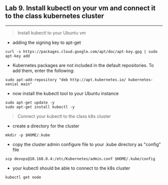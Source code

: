 ## Lab 9. Install kubectl on your vm and connect it to the class kubernetes cluster
____

> Install kubectl to your Ubuntu vm

* adding the signing key to apt-get
```
curl -s https://packages.cloud.google.com/apt/doc/apt-key.gpg | sudo apt-key add
```
* Kubernetes packages are not included in the default repositories. To add them, enter the following:
```
sudo apt-add-repository "deb http://apt.kubernetes.io/ kubernetes-xenial main"
```
* now install the kubectl tool to your Ubuntu instance
```
sudo apt-get update -y
sudo apt-get install kubectl -y
```
> Connect your kubectl to the class k8s cluster

* create a directory for the cluster
```
mkdir -p $HOME/.kube
```
* copy the cluster admin configure file to your .kube directory as "config" file
```
scp devops@10.168.0.4:/etc/Kubernetes/admin.conf $HOME/.kube/config
```
* your kubectl should be able to connect to the k8s cluster

```
kubectl get node
```
